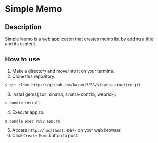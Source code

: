# Simple Memo
## Description
Simple Memo is a web application that creates memo list by adding a title and its content.

## How to use
1. Make a directory and move into it on your terminal.
2. Clone this repository.

```
$ git clone https://github.com/kazumi3858/sinatra-practice.git
```

3. Install gems(json, sinatra, sinatra-contrib, webrick).

```
$ bundle install
```

4. Execute app.rb.

```
$ bundle exec ruby app.rb
```

5. Access `http://localhost:4567/` on your web browser.
6. Click `Create Memo` button to post.
